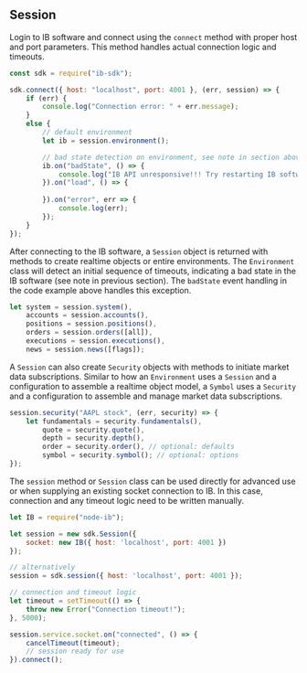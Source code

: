 ## Session

Login to IB software and connect using the `connect` method with proper host and port parameters.  This method handles actual connection logic and timeouts.

```javascript
const sdk = require("ib-sdk");

sdk.connect({ host: "localhost", port: 4001 }, (err, session) => {
    if (err) {
        console.log("Connection error: " + err.message);
    }
    else {
        // default environment
        let ib = session.environment();

        // bad state detection on environment, see note in section above
        ib.on("badState", () => {
            console.log("IB API unresponsive!!! Try restarting IB software and reconnecting.");
        }).on("load", () => {
                 
        }).on("error", err => {
            console.log(err);
        });
    }
});
```

After connecting to the IB software, a `Session` object is returned with methods to create realtime objects or entire environments.  The `Environment` class will detect an initial sequence of timeouts, indicating a bad state in the IB software (see note in previous section).  The `badState` event handling in the code example above handles this exception.

```javascript
let system = session.system(),
    accounts = session.accounts(),
    positions = session.positions(),
    orders = session.orders([all]),
    executions = session.executions(),
    news = session.news([flags]);
```

A `Session` can also create `Security` objects with methods to initiate market data subscriptions.  Similar to how an `Environment` uses a `Session` and a configuration to assemble a realtime object model, a `Symbol` uses a `Security` and a configuration to assemble and manage market data subscriptions.

```javascript
session.security("AAPL stock", (err, security) => { 
    let fundamentals = security.fundamentals(),
        quote = security.quote(),
        depth = security.depth(),
        order = security.order(), // optional: defaults
        symbol = security.symbol(); // optional: options
});
```

The `session` method or `Session` class can be used directly for advanced use or when supplying an existing socket connection to IB.  In this case, connection and any timeout logic need to be written manually.

```javascript
let IB = require("node-ib");

let session = new sdk.Session({
    socket: new IB({ host: 'localhost', port: 4001 })
});

// alternatively
session = sdk.session({ host: 'localhost', port: 4001 });

// connection and timeout logic
let timeout = setTimeout(() => {
    throw new Error("Connection timeout!");
}, 5000);

session.service.socket.on("connected", () => {
    cancelTimeout(timeout);
    // session ready for use
}).connect();
```